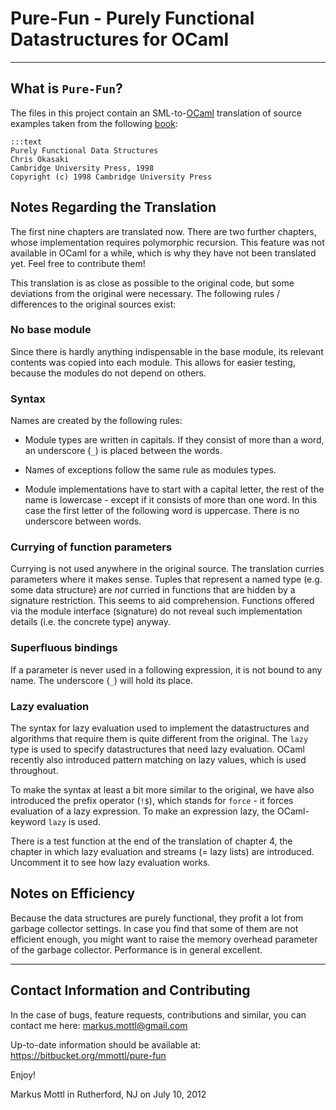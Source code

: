 Pure-Fun - Purely Functional Datastructures for OCaml
=====================================================

---------------------------------------------------------------------------

What is `Pure-Fun`?
-------------------

The files in this project contain an SML-to-[OCaml](http://www.ocaml.org)
translation of source examples taken from the following
[book](http://www.amazon.com/Purely-Functional-Structures-Chris-Okasaki/dp/0521663504):

    :::text
    Purely Functional Data Structures
    Chris Okasaki
    Cambridge University Press, 1998
    Copyright (c) 1998 Cambridge University Press

Notes Regarding the Translation
-------------------------------

The first nine chapters are translated now.  There are two further chapters,
whose implementation requires polymorphic recursion.  This feature was not
available in OCaml for a while, which is why they have not been translated yet.
Feel free to contribute them!

This translation is as close as possible to the original code, but some
deviations from the original were necessary.  The following rules / differences
to the original sources exist:

### No base module

Since there is hardly anything indispensable in the base module, its relevant
contents was copied into each module.  This allows for easier testing,
because the modules do not depend on others.

### Syntax

Names are created by the following rules:

  * Module types are written in capitals.  If they consist of more than a
    word, an underscore (`_`) is placed between the words.

  * Names of exceptions follow the same rule as modules types.

  * Module implementations have to start with a capital letter, the rest of
    the name is lowercase - except if it consists of more than one word.
    In this case the first letter of the following word is uppercase.
    There is no underscore between words.

### Currying of function parameters

Currying is not used anywhere in the original source.  The translation
curries parameters where it makes sense.  Tuples that represent a named type
(e.g. some data structure) are _not_ curried in functions that are hidden by
a signature restriction.  This seems to aid comprehension.  Functions offered
via the module interface (signature) do not reveal such implementation details
(i.e. the concrete type) anyway.

### Superfluous bindings

If a parameter is never used in a following expression, it is not bound to
any name.  The underscore (`_`) will hold its place.

### Lazy evaluation

The syntax for lazy evaluation used to implement the datastructures
and algorithms that require them is quite different from the original.
The `lazy` type is used to specify datastructures that need lazy evaluation.
OCaml recently also introduced pattern matching on lazy values, which is
used throughout.

To make the syntax at least a bit more similar to the original, we have
also introduced the prefix operator (`!$`), which stands for `force` -
it forces evaluation of a lazy expression.  To make an expression lazy,
the OCaml-keyword `lazy` is used.

There is a test function at the end of the translation of chapter 4, the
chapter in which lazy evaluation and streams (= lazy lists) are introduced.
Uncomment it to see how lazy evaluation works.

Notes on Efficiency
-------------------

Because the data structures are purely functional, they profit a lot from
garbage collector settings.  In case you find that some of them are not
efficient enough, you might want to raise the memory overhead parameter of
the garbage collector.  Performance is in general excellent.

---------------------------------------------------------------------------

Contact Information and Contributing
------------------------------------

In the case of bugs, feature requests, contributions and similar, you can
contact me here: <markus.mottl@gmail.com>

Up-to-date information should be available at:
<https://bitbucket.org/mmottl/pure-fun>

Enjoy!

Markus Mottl in Rutherford, NJ on July 10, 2012
